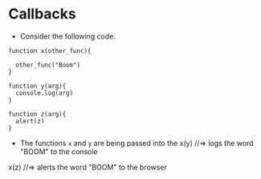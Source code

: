 # Callbacks

* Consider the following code.

```
function x(other_func){
  
  other_func("Boom")
}

function y(arg){
  console.log(arg)
}

function z(arg){
  alert(z)
}
```
* The functions `x` and `y` are being passed into the 
x(y)  //=> logs the word "BOOM" to the console

x(z)  //=> alerts the word "BOOM" to the browser

```
